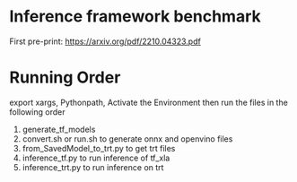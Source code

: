 # Inference framework benchmark

First pre-print:
https://arxiv.org/pdf/2210.04323.pdf

# Running Order
export xargs, Pythonpath, Activate the Environment then run the files in the following order
1) generate_tf_models
2) convert.sh or run.sh to generate onnx and openvino files
3) from_SavedModel_to_trt.py to get trt files
4) inference_tf.py to run inference of tf_xla
5) inference_trt.py to run inference on trt
